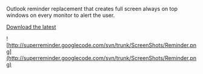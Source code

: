Outlook reminder replacement that creates full screen always on top windows on every monitor to alert the user.

[Download the latest](http://code.google.com/p/superreminder/downloads/detail?name=SetupSuperReminder_v1.1.msi&can=2&q=)

![http://superreminder.googlecode.com/svn/trunk/ScreenShots/Reminder.png](http://superreminder.googlecode.com/svn/trunk/ScreenShots/Reminder.png)